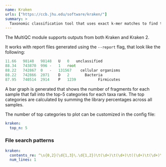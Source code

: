 ```yaml
---
name: Kraken
urls: ["https://ccb.jhu.edu/software/kraken/"]
summary: >
  Taxonomic classification tool that uses exact k-mer matches to find the lowest common ancestor (LCA) of a given sequence
---
```


The MultiQC module supports outputs from both Kraken and Kraken 2.

It works with report files generated using the `--report` flag, that look like the following:

```ts
11.66	98148	98148	U	0	unclassified
88.34	743870	996	-	1	root
88.22	742867	0	-	131567	  cellular organisms
88.22	742866	2071	D	2	    Bacteria
87.95	740514	2914	P	1239	      Firmicutes
```

A bar graph is generated that shows the number of fragments for each sample that
fall into the top-5 categories for each taxa rank. The top categories are calculated
by summing the library percentages across all samples.

The number of top categories to plot can be customized in the config file:

```yaml
kraken:
  top_n: 5
```

### File search patterns

```yaml
kraken:
  contents_re: ^\s{0,2}(\d{1,3}\.\d{1,2})\t(\d+)\t(\d+)\t((\d+)\t(\d+)\t)?([URDKPCOFGS-]\d{0,2})\t(\d+)(\s+)unclassified
  num_lines: 1
```
